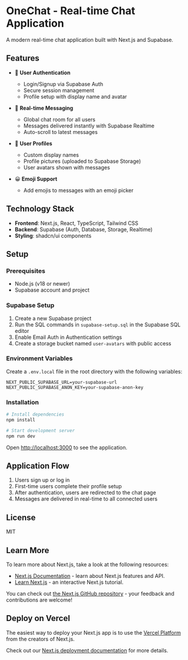 # OneChat - Real-time Chat Application

A modern real-time chat application built with Next.js and Supabase.

## Features

- 🔐 **User Authentication**
  - Login/Signup via Supabase Auth
  - Secure session management
  - Profile setup with display name and avatar

- 💬 **Real-time Messaging**
  - Global chat room for all users
  - Messages delivered instantly with Supabase Realtime
  - Auto-scroll to latest messages

- 👤 **User Profiles**
  - Custom display names
  - Profile pictures (uploaded to Supabase Storage)
  - User avatars shown with messages

- 😀 **Emoji Support**
  - Add emojis to messages with an emoji picker

## Technology Stack

- **Frontend**: Next.js, React, TypeScript, Tailwind CSS
- **Backend**: Supabase (Auth, Database, Storage, Realtime)
- **Styling**: shadcn/ui components

## Setup

### Prerequisites

- Node.js (v18 or newer)
- Supabase account and project

### Supabase Setup

1. Create a new Supabase project
2. Run the SQL commands in `supabase-setup.sql` in the Supabase SQL editor
3. Enable Email Auth in Authentication settings
4. Create a storage bucket named `user-avatars` with public access

### Environment Variables

Create a `.env.local` file in the root directory with the following variables:

```
NEXT_PUBLIC_SUPABASE_URL=your-supabase-url
NEXT_PUBLIC_SUPABASE_ANON_KEY=your-supabase-anon-key
```

### Installation

```bash
# Install dependencies
npm install

# Start development server
npm run dev
```

Open [http://localhost:3000](http://localhost:3000) to see the application.

## Application Flow

1. Users sign up or log in
2. First-time users complete their profile setup
3. After authentication, users are redirected to the chat page
4. Messages are delivered in real-time to all connected users

## License

MIT

## Learn More

To learn more about Next.js, take a look at the following resources:

- [Next.js Documentation](https://nextjs.org/docs) - learn about Next.js features and API.
- [Learn Next.js](https://nextjs.org/learn) - an interactive Next.js tutorial.

You can check out [the Next.js GitHub repository](https://github.com/vercel/next.js) - your feedback and contributions are welcome!

## Deploy on Vercel

The easiest way to deploy your Next.js app is to use the [Vercel Platform](https://vercel.com/new?utm_medium=default-template&filter=next.js&utm_source=create-next-app&utm_campaign=create-next-app-readme) from the creators of Next.js.

Check out our [Next.js deployment documentation](https://nextjs.org/docs/app/building-your-application/deploying) for more details.

